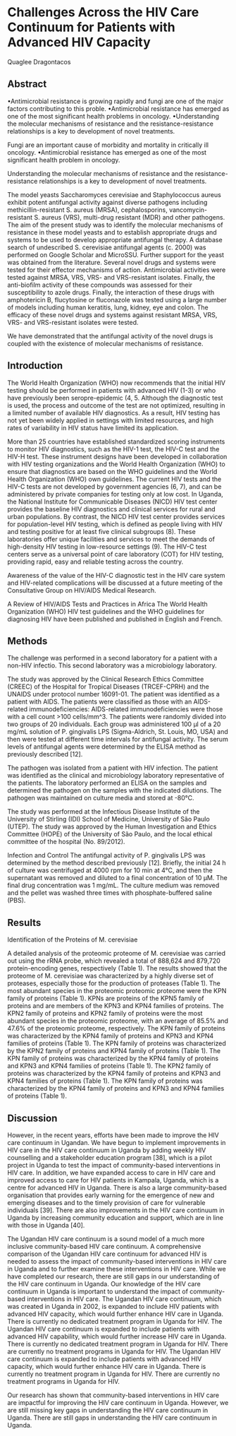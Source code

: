 # Challenges Across the HIV Care Continuum for Patients with Advanced HIV Capacity
Quaglee Dragontacos


## Abstract
•Antimicrobial resistance is growing rapidly and fungi are one of the major factors contributing to this proble. •Antimicrobial resistance has emerged as one of the most significant health problems in oncology. •Understanding the molecular mechanisms of resistance and the resistance-resistance relationships is a key to development of novel treatments.

Fungi are an important cause of morbidity and mortality in critically ill oncology. •Antimicrobial resistance has emerged as one of the most significant health problem in oncology.

Understanding the molecular mechanisms of resistance and the resistance-resistance relationships is a key to development of novel treatments.

The model yeasts Saccharomyces cerevisiae and Staphylococcus aureus exhibit potent antifungal activity against diverse pathogens including methicillin-resistant S. aureus (MRSA), cephalosporins, vancomycin-resistant S. aureus (VRS), multi-drug resistant (MDR) and other pathogens. The aim of the present study was to identify the molecular mechanisms of resistance in these model yeasts and to establish appropriate drugs and systems to be used to develop appropriate antifungal therapy. A database search of undescribed S. cerevisiae antifungal agents (c. 2000) was performed on Google Scholar and MicroSSU. Further support for the yeast was obtained from the literature. Several novel drugs and systems were tested for their effector mechanisms of action. Antimicrobial activities were tested against MRSA, VRS, VRS- and VRS-resistant isolates. Finally, the anti-biofilm activity of these compounds was assessed for their susceptibility to azole drugs. Finally, the interaction of these drugs with amphotericin B, flucytosine or fluconazole was tested using a large number of models including human keratitis, lung, kidney, eye and colon. The efficacy of these novel drugs and systems against resistant MRSA, VRS, VRS- and VRS-resistant isolates were tested.

We have demonstrated that the antifungal activity of the novel drugs is coupled with the existence of molecular mechanisms of resistance.


## Introduction
The World Health Organization (WHO) now recommends that the initial HIV testing should be performed in patients with advanced HIV (1-3) or who have previously been seropre-epidemic (4, 5. Although the diagnostic test is used, the process and outcome of the test are not optimized, resulting in a limited number of available HIV diagnostics. As a result, HIV testing has not yet been widely applied in settings with limited resources, and high rates of variability in HIV status have limited its application.

More than 25 countries have established standardized scoring instruments to monitor HIV diagnostics, such as the HIV-1 test, the HIV-C test and the HIV-H test. These instrument designs have been developed in collaboration with HIV testing organizations and the World Health Organization (WHO) to ensure that diagnostics are based on the WHO guidelines and the World Health Organization (WHO) own guidelines. The current HIV tests and the HIV-C tests are not developed by government agencies (6, 7), and can be administered by private companies for testing only at low cost. In Uganda, the National Institute for Communicable Diseases (NICD) HIV test center provides the baseline HIV diagnostics and clinical services for rural and urban populations. By contrast, the NICD HIV test center provides services for population-level HIV testing, which is defined as people living with HIV and testing positive for at least five clinical subgroups (8). These laboratories offer unique facilities and services to meet the demands of high-density HIV testing in low-resource settings (9). The HIV-C test centers serve as a universal point of care laboratory (COT) for HIV testing, providing rapid, easy and reliable testing across the country.

Awareness of the value of the HIV-C diagnostic test in the HIV care system and HIV-related complications will be discussed at a future meeting of the Consultative Group on HIV/AIDS Medical Research.

A Review of HIV/AIDS Tests and Practices in Africa
The World Health Organization (WHO) HIV test guidelines and the WHO guidelines for diagnosing HIV have been published and published in English and French.


## Methods
The challenge was performed in a second laboratory for a patient with a non-HIV infectio. This second laboratory was a microbiology laboratory.

The study was approved by the Clinical Research Ethics Committee (CREEC) of the Hospital for Tropical Diseases (TRCEF-CPRH) and the UNAIDS under protocol number 16091-01. The patient was identified as a patient with AIDS. The patients were classified as those with an AIDS-related immunodeficiencies: AIDS-related immunodeficiencies were those with a cell count >100 cells/mm^3. The patients were randomly divided into two groups of 20 individuals. Each group was administered 100 µl of a 20 mg/mL solution of P. gingivalis LPS (Sigma-Aldrich, St. Louis, MO, USA) and then were tested at different time intervals for antifungal activity. The serum levels of antifungal agents were determined by the ELISA method as previously described [12].

The pathogen was isolated from a patient with HIV infection. The patient was identified as the clinical and microbiology laboratory representative of the patients. The laboratory performed an ELISA on the samples and determined the pathogen on the samples with the indicated dilutions. The pathogen was maintained on culture media and stored at -80°C.

The study was performed at the Infectious Disease Institute of the University of Stirling (IDI) School of Medicine, University of São Paulo (UTEP). The study was approved by the Human Investigation and Ethics Committee (HOPE) of the University of São Paulo, and the local ethical committee of the hospital (No. 89/2012).

Infection and Control
The antifungal activity of P. gingivalis LPS was determined by the method described previously [12]. Briefly, the initial 24 h of culture was centrifuged at 4000 rpm for 10 min at 4°C, and then the supernatant was removed and diluted to a final concentration of 10 µM. The final drug concentration was 1 mg/mL. The culture medium was removed and the pellet was washed three times with phosphate-buffered saline (PBS).


## Results
Identification of the Proteins of M. cerevisiae

A detailed analysis of the proteomic proteome of M. cerevisiae was carried out using the rRNA probe, which revealed a total of 888,624 and 879,720 protein-encoding genes, respectively (Table 1). The results showed that the proteome of M. cerevisiae was characterized by a highly diverse set of proteases, especially those for the production of proteases (Table 1). The most abundant species in the proteomic proteomic proteome were the KPN family of proteins (Table 1). KPNs are proteins of the KPN5 family of proteins and are members of the KPN3 and KPN4 families of proteins. The KPN2 family of proteins and KPN2 family of proteins were the most abundant species in the proteomic proteome, with an average of 85.5% and 47.6% of the proteomic proteome, respectively. The KPN family of proteins was characterized by the KPN4 family of proteins and KPN3 and KPN4 families of proteins (Table 1). The KPN family of proteins was characterized by the KPN2 family of proteins and KPN4 family of proteins (Table 1). The KPN family of proteins was characterized by the KPN4 family of proteins and KPN3 and KPN4 families of proteins (Table 1). The KPN2 family of proteins was characterized by the KPN4 family of proteins and KPN3 and KPN4 families of proteins (Table 1). The KPN family of proteins was characterized by the KPN4 family of proteins and KPN3 and KPN4 families of proteins (Table 1).


## Discussion
However, in the recent years, efforts have been made to improve the HIV care continuum in Ugandan. We have begun to implement improvements in HIV care in the HIV care continuum in Uganda by adding weekly HIV counselling and a stakeholder education program [38], which is a pilot project in Uganda to test the impact of community-based interventions in HIV care. In addition, we have expanded access to care in HIV care and improved access to care for HIV patients in Kampala, Uganda, which is a centre for advanced HIV in Uganda. There is also a large community-based organisation that provides early warning for the emergence of new and emerging diseases and to the timely provision of care for vulnerable individuals [39]. There are also improvements in the HIV care continuum in Uganda by increasing community education and support, which are in line with those in Uganda [40].

The Ugandan HIV care continuum is a sound model of a much more inclusive community-based HIV care continuum. A comprehensive comparison of the Ugandan HIV care continuum for advanced HIV is needed to assess the impact of community-based interventions in HIV care in Uganda and to further examine these interventions in HIV care. While we have completed our research, there are still gaps in our understanding of the HIV care continuum in Uganda. Our knowledge of the HIV care continuum in Uganda is important to understand the impact of community-based interventions in HIV care. The Ugandan HIV care continuum, which was created in Uganda in 2002, is expanded to include HIV patients with advanced HIV capacity, which would further enhance HIV care in Uganda. There is currently no dedicated treatment program in Uganda for HIV. The Ugandan HIV care continuum is expanded to include patients with advanced HIV capability, which would further increase HIV care in Uganda. There is currently no dedicated treatment program in Uganda for HIV. There are currently no treatment programs in Uganda for HIV. The Ugandan HIV care continuum is expanded to include patients with advanced HIV capacity, which would further enhance HIV care in Uganda. There is currently no treatment program in Uganda for HIV. There are currently no treatment programs in Uganda for HIV.

Our research has shown that community-based interventions in HIV care are impactful for improving the HIV care continuum in Uganda. However, we are still missing key gaps in understanding the HIV care continuum in Uganda. There are still gaps in understanding the HIV care continuum in Uganda.
